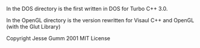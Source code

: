 In the DOS directory is the first written in DOS for Turbo C++ 3.0.

In the OpenGL directory is the version rewritten for Visaul C++ and OpenGL 
(with the Glut Library)

Copyright Jesse Gumm 2001
MIT License
